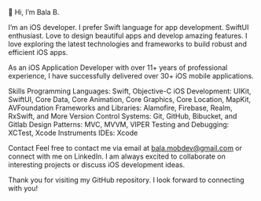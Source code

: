 👋 Hi, I’m Bala B.

I’m an iOS developer. I prefer Swift language for app development.
SwiftUI enthusiast.
Love to design beautiful apps and develop amazing features.
I love exploring the latest technologies and frameworks to build robust and efficient iOS apps.

As an iOS Application Developer with over 11+ years of professional experience, I have successfully delivered over 30+ iOS mobile applications.

Skills
Programming Languages: Swift, Objective-C
iOS Development: UIKit, SwiftUI, Core Data, Core Animation, Core Graphics, Core Location, MapKit, AVFoundation
Frameworks and Libraries: Alamofire, Firebase, Realm, RxSwift, and More
Version Control Systems: Git, GitHub, Bibucket, and Gitlab
Design Patterns: MVC, MVVM, VIPER
Testing and Debugging: XCTest, Xcode Instruments
IDEs: Xcode

Contact
Feel free to contact me via email at bala.mobdev@gmail.com or connect with me on LinkedIn. I am always excited to collaborate on interesting projects or discuss iOS development ideas.

Thank you for visiting my GitHub repository. I look forward to connecting with you!
